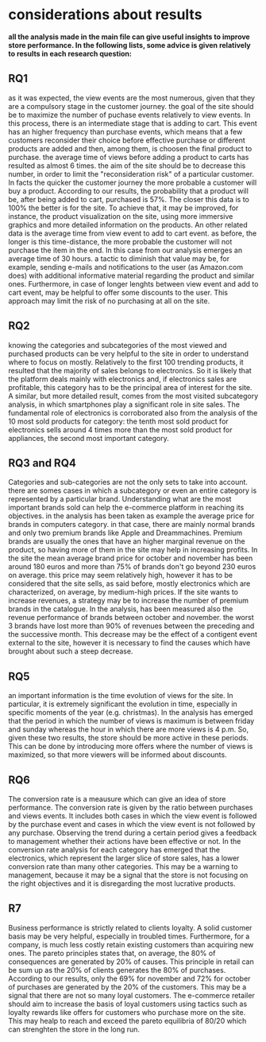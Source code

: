 # considerations about results #

**all the analysis made in the main file can give useful insights to improve store performance.
 In the following lists, some advice is given relatively to results in each research question:**

## RQ1 ##

as it was expected, the view events are the most numerous, given that they are a compulsory stage in the customer journey. 
the goal of the site should be to maximize the number of puchase events relatively to view events.
In this process, there is an intermediate stage that is adding to cart. This event has an higher frequency than purchase events, 
which means that a few customers reconsider their choice before 
effective purchase or different products are added and then, among them, is choosen the final product to purchase. 
the average time of views before adding a product to carts has resulted as almost 6 times. the aim of the site should be to decrease this number, 
in order to limit the "reconsideration risk" 
of a particular customer. In facts the quicker the customer journey the more probable a customer will buy a product.
According to our results, the probability that a product will be, after being added to cart, purchased is 57%. The closer this data is to 100% the better is for the site.
To achieve that, it may be improved, for instance, the product visualization on the site, using more immersive graphics and more detailed information on the products. 
An other related data is the average time from view event to add to cart event. as before, the longer is this time-distance, the more probable the customer will not 
purchase the item in the end. In this case from our analysis emerges an average time of 30 hours. a tactic to diminish that value may be, for example, sending 
e-mails and notifications to the user (as Amazon.com does) with additional informative material regarding the product and similar ones. Furthermore, in case 
of longer lenghts between view event and add to cart event, may be helpful to offer some discounts to the user. This approach may limit the risk of no purchasing at all on the site.

## RQ2 ##

knowing the categories and subcategories of the most viewed and purchased products can be very helpful to the site in order to understand where to focus on mostly.
Relatively to the first 100 trending products, it resulted that the majority of sales belongs to electronics. So it is likely that the platform deals mainly with 
electronics and, if electronics sales are profitable, this category has to be the principal area of interest for the site. A similar, but more detailed result, 
comes from the most visited subcategory analysis, in which smartphones play a significant role in site sales. The fundamental role of electronics is corroborated
also from the analysis of the 10 most sold products for category: the tenth most sold product for electronics sells around 4 times more than the most sold product for 
appliances, the second most important category. 

## RQ3 and RQ4 ##

Categories and sub-categories are not the only sets to take into account. there are somes cases in which a subcategory or even an entire category is represented by a particular 
brand. Understanding what are the most important brands sold can help the e-commerce platform in reaching its objectives. in the analysis has been taken as example the average 
price for brands in computers category. in that case, there are mainly normal brands and only two premium brands like Apple and Dreammachines. Premium brands are usually 
the ones that have an higher marginal revenue on the product, so having more of them in the site may help in increasing profits. In the site the mean average brand price 
for october and november has been around 180 euros and more than 75% of brands don't go beyond 230 euros on average. this price may seem relatively high, however it has to be considered that the site sells, as said before, mostly electronics
which are characterized, on average, by medium-high prices. If the site wants to increase revenues, a strategy may be to increase the number of premium brands in the
catalogue. In the analysis, has been measured also the revenue performance of brands between october and november. the worst 3 brands have lost more than 90% of revenues between the 
preceding and the successive month. This decrease may be the effect of a contigent event external to the site, however it is necessary to find the causes which have brought about
such a steep decrease.

## RQ5 ##

an important information is the time evolution of views for the site. In particular, it is extremely significant the evolution in time, especially in specific 
moments of the year (e.g. christmas). In the analysis has emerged that the period in which the number of views is maximum is between friday and sunday 
whereas the hour in which there are more views is 4 p.m. So, given these two results, the store should be more active in these periods. This can be done by
introducing more offers where the number of views is maximized, so that more viewers will be informed about discounts. 

## RQ6 ##

The conversion rate is a meausure which can give an idea of store performance. The conversion rate is given by the ratio between purchases and views events. 
It includes both cases in which the view event is followed by the purchase event and cases in which the view event is not followed by any purchase. Observing 
the trend during a certain period gives a feedback to management whether their actions have been effective or not. In the conversion rate analysis for each category
has emerged that the electronics, which represent the larger slice of store sales, has a lower conversion rate than many other categories. This may be a warning to 
management, because it may be a signal that the store is not focusing on the right objectives and it is disregarding the most lucrative products. 

## R7 ##

Business performance is strictly related to clients loyalty. A solid customer basis may be very helpful, especially in troubled times. 
Furthermore, for a company, is much less costly retain existing customers than acquiring new ones.
The pareto principles states that, 
on average, the 80% of consequences are generated by 20% of causes. This principle in retail can be sum up as the 20% of clients generates the 80% of purchases. 
According to our results, only the 69% for november and 72% for october of purchases are generated by the 20% of the customers. This may be a signal that there are not so many loyal customers. The
e-commerce retailer should aim to increase the basis of loyal customers using tactics such as loyalty rewards like offers for customers who purchase more on the site.
This may healp to reach and exceed the pareto equilibria of 80/20 which can strenghten the store in the long run.



